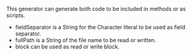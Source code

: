 This generator can generate both code to be included in methods or as scripts.

- fieldSeparator is a String for the Character literal to be used as field separator.
- fullPath is a String of the file name to be read or written.
- block can be used as read or write block.